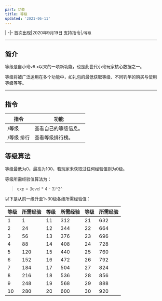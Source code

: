 ```yaml
---
part: 功能
title: 等级
updated: '2021-06-11'
---
```


 |
-|-
首次出现|2020年9月19日
支持指令|`/等级`

---

## 简介

等级是自小玲v9.x以来的一项新功能，也是此世代小玲玩家核心数据之一。

等级将被广泛运用在多个功能中，如礼包的最低获取等级、不同钓竿的购买与使用等级等等。

---

## 指令

指令|功能
---|---
/等级|查看自己的等级信息。
/等级 排行|查看等级排行榜。

## 等级算法

等级最低为0，最高为100，若玩家未获取过任何经验值则为0级。

等级所需经验值算法为：
> exp = (level * 4 - 3)^2^

以下是从前一级升至1~30级各级所需经验值：

等级|所需经验|等级|所需经验|等级|所需经验
---|---|---|---|---|---
1|1|11|312|21|632
2|24|12|344|22|664
3|56|13|376|23|696
4|88|14|408|24|728
5|120|15|440|25|760
6|152|16|472|26|792
7|184|17|504|27|824
8|216|18|536|28|856
9|248|19|568|29|888
10|280|20|600|30|920